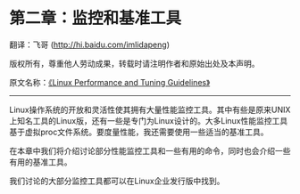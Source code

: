 # 第二章：监控和基准工具

翻译：飞哥 (http://hi.baidu.com/imlidapeng)

版权所有，尊重他人劳动成果，转载时请注明作者和原始出处及本声明。

原文名称：[《Linux Performance and Tuning Guidelines》](http://www.redbooks.ibm.com/abstracts/redp4285.html)

-------------------------------------------------------------------------------------------

Linux操作系统的开放和灵活性使其拥有大量性能监控工具。其中有些是原来UNIX上知名工具的Linux版，还有一些是专门为Linux设计的。大多Linux性能监控工具基于虚拟proc文件系统。要度量性能，我还需要使用一些适当的基准工具。

在本章中我们将介绍讨论部分性能监控工具和一些有用的命令，同时也会介绍一些有用的基准工具。

我们讨论的大部分监控工具都可以在Linux企业发行版中找到。
